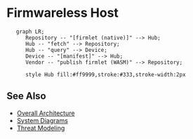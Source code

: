 # Firmwareless Host

```mermaid
   graph LR;
      Repository -- "[firmlet (native)]" --> Hub;
      Hub -- "fetch" --> Repository;
      Hub -- "query" --> Device;
      Device -- "[manifest]" --> Hub;
      Vendor -- "publish firmlet (WASM)" --> Repository;

      style Hub fill:#ff9999,stroke:#333,stroke-width:2px
```

## See Also

* [Overall Architecture](./Documentation/Overall_Architecture.md)
* [System Diagrams](./Documentation/System_Diagrams.md)
* [Threat Modeling](./Documentation/Threat_Modeling.md)